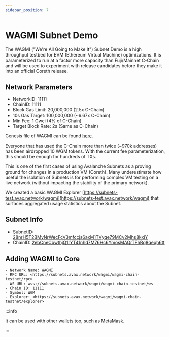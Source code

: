 ```yaml
---
sidebar_position: 7
---
```


# WAGMI Subnet Demo

The WAGMI ("We're All Going to Make It") Subnet Demo is a high throughput testbed for EVM (Ethereum
Virtual Machine) optimizations. It is parameterized to run at a factor more capacity than Fuji/Mainnet
C-Chain and will be used to experiment with release candidates before they make it into an official
Coreth release.

## Network Parameters

- NetworkID: 11111
- ChainID: 11111
- Block Gas Limit: 20,000,000 (2.5x C-Chain)
- 10s Gas Target: 100,000,000 (~6.67x C-Chain)
- Min Fee: 1 Gwei (4% of C-Chain)
- Target Block Rate: 2s (Same as C-Chain)

Genesis file of WAGMI can be found [here](https://github.com/ava-labs/public-chain-assets/blob/main/chains/11111/genesis.json).

Everyone that has used the C-Chain more than twice (~970k addresses) has been airdropped 10 WGM
tokens. With the current fee parameterization, this should be enough for hundreds of TXs.

This is one of the first cases of using Avalanche Subnets as a proving ground for changes in a
production VM (Coreth). Many underestimate how useful the isolation of Subnets is for performing
complex VM testing on a live network (without impacting the stability of the primary network).

We created a basic WAGMI Explorer [https://subnets-test.avax.network/wagmi](https://subnets-test.avax.network/wagmi)
that surfaces aggregated usage statistics about the Subnet.

## Subnet Info

- SubnetID: [28nrH5T2BMvNrWecFcV3mfccjs6axM1TVyqe79MCv2Mhs8kxiY](https://explorer-xp.avax-test.network/subnet/28nrH5T2BMvNrWecFcV3mfccjs6axM1TVyqe79MCv2Mhs8kxiY?tab=validators)
- ChainID: [2ebCneCbwthjQ1rYT41nhd7M76Hc6YmosMAQrTFhBq8qeqh6tt](https://testnet.avascan.info/blockchain/2ebCneCbwthjQ1rYT41nhd7M76Hc6YmosMAQrTFhBq8qeqh6tt)

## Adding WAGMI to Core

```text
- Network Name: WAGMI
- RPC URL: <https://subnets.avax.network/wagmi/wagmi-chain-testnet/rpc>
- WS URL: wss://subnets.avax.network/wagmi/wagmi-chain-testnet/ws
- Chain ID: 11111
- Symbol: WGM
- Explorer: <https://subnets.avax.network/wagmi/wagmi-chain-testnet/explorer>
```
:::info

It can be used with other wallets too, such as MetaMask.

:::